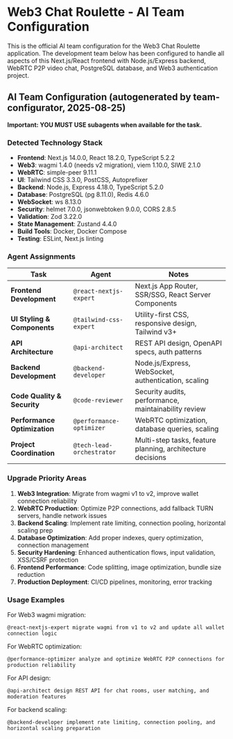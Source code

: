 # Web3 Chat Roulette - AI Team Configuration

This is the official AI team configuration for the Web3 Chat Roulette application. The development team below has been configured to handle all aspects of this Next.js/React frontend with Node.js/Express backend, WebRTC P2P video chat, PostgreSQL database, and Web3 authentication project.

## AI Team Configuration (autogenerated by team-configurator, 2025-08-25)

**Important: YOU MUST USE subagents when available for the task.**

### Detected Technology Stack
- **Frontend**: Next.js 14.0.0, React 18.2.0, TypeScript 5.2.2
- **Web3**: wagmi 1.4.0 (needs v2 migration), viem 1.10.0, SIWE 2.1.0
- **WebRTC**: simple-peer 9.11.1
- **UI**: Tailwind CSS 3.3.0, PostCSS, Autoprefixer
- **Backend**: Node.js, Express 4.18.0, TypeScript 5.2.0
- **Database**: PostgreSQL (pg 8.11.0), Redis 4.6.0
- **WebSocket**: ws 8.13.0
- **Security**: helmet 7.0.0, jsonwebtoken 9.0.0, CORS 2.8.5
- **Validation**: Zod 3.22.0
- **State Management**: Zustand 4.4.0
- **Build Tools**: Docker, Docker Compose
- **Testing**: ESLint, Next.js linting

### Agent Assignments

| Task | Agent | Notes |
|------|-------|--------|
| **Frontend Development** | `@react-nextjs-expert` | Next.js App Router, SSR/SSG, React Server Components |
| **UI Styling & Components** | `@tailwind-css-expert` | Utility-first CSS, responsive design, Tailwind v3+ |
| **API Architecture** | `@api-architect` | REST API design, OpenAPI specs, auth patterns |
| **Backend Development** | `@backend-developer` | Node.js/Express, WebSocket, authentication, scaling |
| **Code Quality & Security** | `@code-reviewer` | Security audits, performance, maintainability review |
| **Performance Optimization** | `@performance-optimizer` | WebRTC optimization, database queries, scaling |
| **Project Coordination** | `@tech-lead-orchestrator` | Multi-step tasks, feature planning, architecture decisions |

### Upgrade Priority Areas

1. **Web3 Integration**: Migrate from wagmi v1 to v2, improve wallet connection reliability
2. **WebRTC Production**: Optimize P2P connections, add fallback TURN servers, handle network issues
3. **Backend Scaling**: Implement rate limiting, connection pooling, horizontal scaling prep
4. **Database Optimization**: Add proper indexes, query optimization, connection management
5. **Security Hardening**: Enhanced authentication flows, input validation, XSS/CSRF protection
6. **Frontend Performance**: Code splitting, image optimization, bundle size reduction
7. **Production Deployment**: CI/CD pipelines, monitoring, error tracking

### Usage Examples

For Web3 wagmi migration:
```
@react-nextjs-expert migrate wagmi from v1 to v2 and update all wallet connection logic
```

For WebRTC optimization:
```
@performance-optimizer analyze and optimize WebRTC P2P connections for production reliability
```

For API design:
```
@api-architect design REST API for chat rooms, user matching, and moderation features
```

For backend scaling:
```
@backend-developer implement rate limiting, connection pooling, and horizontal scaling preparation
```
